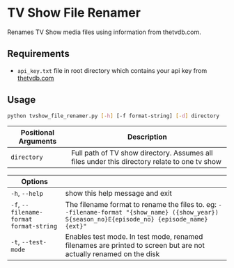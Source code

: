 # TV Show File Renamer

Renames TV Show media files using information from thetvdb.com.

## Requirements
- `api_key.txt` file in root directory which contains your api key from [thetvdb.com](https://thetvdb.com/api-information)

## Usage

```sh
python tvshow_file_renamer.py [-h] [-f format-string] [-d] directory
```

| Positional Arguments | Description                                                                                  |
| -------------------- | -------------------------------------------------------------------------------------------- |
| `directory`          | Full path of TV show directory. Assumes all files under this directory relate to one tv show |

| Options                                   |                                                                                                                                               |
| ----------------------------------------- | --------------------------------------------------------------------------------------------------------------------------------------------- |
| `-h`, `--help`                            | show this help message and exit                                                                                                               |
| `-f`, `--filename-format` `format-string` | The filename format to rename the files to. eg: `--filename-format "{show_name} ({show_year}) S{season_no}E{episode_no} {episode_name}{ext}"` |
| `-t`, `--test-mode`                       | Enables test mode. In test mode, renamed filenames are printed to screen but are not actually renamed on the disk                             |